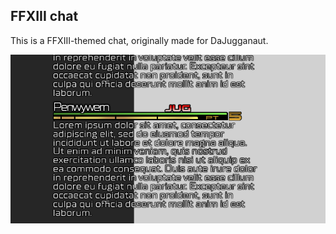 ## FFXIII chat

This is a FFXIII-themed chat, originally made for DaJugganaut.

![Showcase](https://raw.githubusercontent.com/Penwy/css-chatboxes/main/ffxiii/assets/demo.png)
